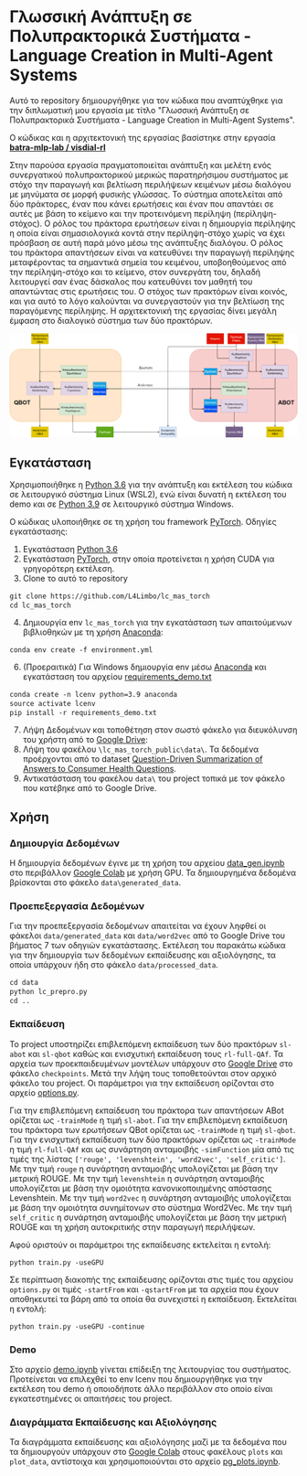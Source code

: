 # Γλωσσική Ανάπτυξη σε Πολυπρακτορικά Συστήματα - Language Creation in Multi-Agent Systems
Αυτό το repository δημιουργήθηκε για τον κώδικα που αναπτύχθηκε για την διπλωματική μου εργασία με τίτλο "Γλωσσική Ανάπτυξη σε Πολυπρακτορικά Συστήματα - Language Creation in Multi-Agent Systems".

Ο κώδικας και η αρχιτεκτονική της εργασίας βασίστηκε στην εργασία 
**[ batra-mlp-lab / visdial-rl ](https://github.com/batra-mlp-lab/visdial-rl)** 

Στην παρούσα εργασία πραγματοποιείται ανάπτυξη και μελέτη ενός συνεργατικού πολυπρακτορικού μερικώς παρατηρήσιμου συστήματος με στόχο την παραγωγή και βελτίωση περιλήψεων κειμένων μέσω διαλόγου με μηνύματα σε μορφή φυσικής γλώσσας. Το σύστημα αποτελείται από δύο πράκτορες, έναν που κάνει ερωτήσεις και έναν που απαντάει σε αυτές με βάση το κείμενο και την προτεινόμενη περίληψη (περίληψη-στόχος). Ο ρόλος του πράκτορα ερωτήσεων είναι η δημιουργία περίληψης η οποία είναι σημασιολογικά κοντά στην περίληψη-στόχο χωρίς να έχει πρόσβαση σε αυτή παρά μόνο μέσω της ανάπτυξης διαλόγου. Ο ρόλος του πράκτορα απαντήσεων είναι να κατευθύνει την παραγωγή περίληψης μεταφέροντας τα σημαντικά σημεία του κειμένου, υποβοηθούμενος από την περίληψη-στόχο και το κείμενο, στον συνεργάτη του, δηλαδή λειτουργεί σαν ένας δάσκαλος που κατευθύνει τον μαθητή του απαντώντας στις ερωτήσεις του. Ο στόχος των πρακτόρων είναι κοινός, και για αυτό το λόγο καλούνται να συνεργαστούν για την βελτίωση της παραγόμενης περίληψης. Η αρχιτεκτονική της εργασίας δίνει μεγάλη έμφαση στο διαλογικό σύστημα των δύο πρακτόρων.

![system](images/system.png)

## Εγκατάσταση
Χρησιμοποιήθηκε η [Python 3.6](https://www.python.org/downloads/release/python-364/) για την ανάπτυξη και εκτέλεση του κώδικα σε λειτουργικό σύστημα Linux (WSL2), ενώ είναι δυνατή η εκτέλεση του demo και σε [Python 3.9](https://www.python.org/downloads/release/python-3915/) σε λειτουργικό σύστημα Windows.

Ο κώδικας υλοποιήθηκε σε τη χρήση του framework [PyTorch](https://pytorch.org/).
Οδηγίες εγκατάστασης:
1. Εγκατάσταση [Python 3.6](https://www.python.org/downloads/release/python-364/)
2. Εγκατάσταση [PyTorch](https://pytorch.org/), στην οποία προτείνεται η χρήση CUDA για γρηγορότερη εκτέλεση.
3. Clone το αυτό το repository 
```
git clone https://github.com/L4Limbo/lc_mas_torch
cd lc_mas_torch
```
4. Δημιουργία env `lc_mas_torch` για την εγκατάσταση των απαιτούμενων βιβλιοθηκών με τη χρήση [Anaconda](https://anaconda.org/anaconda/python):
```
conda env create -f environment.yml
```
6. (Προεραιτικά) Για Windows δημιουργία env μέσω [Anaconda](https://anaconda.org/anaconda/python) και εγκατάσταση του αρχείου [requirements_demo.txt](requirements_demo.txt)
```
conda create -n lcenv python=3.9 anaconda
source activate lcenv
pip install -r requirements_demo.txt

```
7. Λήψη Δεδομένων και τοποθέτηση στον σωστό φάκελο για διευκόλυνση του χρήστη από το [Google Drive](https://drive.google.com/drive/folders/1KhnPHy-1bjA_HO6mtfhXvbavVCNTLGoX?usp=share_link):
  8. Λήψη του φακέλου `\lc_mas_torch_public\data\`. Τα δεδομένα προέρχονται από το dataset [Question-Driven Summarization of Answers to Consumer Health Questions](https://osf.io/fyg46/?view_only=).
  9. Αντικατάσταση του φακέλου `data\` του project τοπικά με τον φάκελο που κατέβηκε από το Google Drive.

## Χρήση
### Δημιουργία Δεδομένων
Η δημιουργία δεδομένων έγινε με τη χρήση του αρχείου [data_gen.ipynb](data_gen.ipynb) στο περιβάλλον [Google Colab](https://colab.research.google.com) με χρήση GPU. Τα δημιουργημένα δεδομένα βρίσκονται στο φάκελο `data\generated_data`.

### Προεπεξεργασία Δεδομένων
Για την προεπεξεργασία δεδομένων απαιτείται να έχουν ληφθεί οι φάκελοι `data/generated_data` και `data/word2vec` από το Google Drive του βήματος 7 των οδηγιών εγκατάστασης. Εκτέλεση του παρακάτω κώδικα για την δημιουργία των δεδομένων εκπαίδευσης και αξιολόγησης, τα οποία υπάρχουν ήδη στο φάκελο `data/processed_data`.
```
cd data
python lc_prepro.py
cd ..
```

### Εκπαίδευση
Το project υποστηρίζει επιβλεπόμενη εκπαίδευση των δύο πρακτόρων `sl-abot` και `sl-qbot` καθώς και ενισχυτική εκπαίδευση τους `rl-full-QAf`.
Τα αρχεία των προεκπαιδευμένων μοντέλων υπάρχουν στο [Google Drive](https://drive.google.com/drive/folders/1KhnPHy-1bjA_HO6mtfhXvbavVCNTLGoX?usp=share_link) στο φάκελο `checkpoints`. Μετά την λήψη τους τοποθετούνται στον αρχικό φάκελο του project.
Οι παράμετροι για την εκπαίδευση ορίζονται στο αρχείο [options.py](options.py).

Για την επιβλεπόμενη εκπαίδευση του πράκτορα των απαντήσεων ABot ορίζεται ως `-trainMode` η τιμή `sl-abot`.
Για την επιβλεπόμενη εκπαίδευση του πράκτορα των ερωτήσεων QBot ορίζεται ως `-trainMode` η τιμή `sl-qbot`.
Για την ενισχυτική εκπαίδευση των δύο πρακτόρων ορίζεται ως `-trainMode` η τιμή `rl-full-QAf` και ως συνάρτηση ανταμοιβής `-simFunction` μία από τις τιμές της λίστας `['rouge', 'levenshtein', 'word2vec', 'self_critic']`.
Με την τιμή `rouge` η συνάρτηση ανταμοιβής υπολογίζεται με βάση την μετρική ROUGE.
Με την τιμή `levenshtein` η συνάρτηση ανταμοιβής υπολογίζεται με βάση την ομοιότητα κανονικοποιημένης απόστασης Levenshtein.
Με την τιμή `word2vec` η συνάρτηση ανταμοιβής υπολογίζεται με βάση την ομοιότητα συνημίτονων στο σύστημα Word2Vec.
Με την τιμή `self_critic` η συνάρτηση ανταμοιβής υπολογίζεται με βάση την μετρική ROUGE και τη χρήση αυτοκριτικής στην παραγωγή περιλήψεων.

Αφού οριστούν οι παράμετροι της εκπαίδευσης εκτελείται η εντολή:
```
python train.py -useGPU
```

Σε περίπτωση διακοπής της εκπαίδευσης ορίζονται στις τιμές του αρχείου `options.py` οι τιμές `-startFrom` και `-qstartFrom` με τα αρχεία που έχουν αποθηκευτεί τα βάρη από τα οποία θα συνεχιστεί η εκπαίδευση. Εκτελείται η εντολή:
```
python train.py -useGPU -continue
```
 
### Demo
Στο αρχείο [demo.ipynb](demo.ipynb) γίνεται επίδειξη της λειτουργίας του συστήματος. Προτείνεται να επιλεχθεί το env lcenv που δημιουργήθηκε για την εκτέλεση του demo ή οποιοδήποτε άλλο περιβάλλον στο οποίο είναι εγκατεστημένες οι απαιτήσεις του project.

### Διαγράμματα Εκπαίδευσης και Αξιολόγησης
Τα διαγράμματα εκπαίδευσης και αξιολόγησης μαζί με τα δεδομένα που τα δημιουργούν υπάρχουν στο [Google Colab](https://colab.research.google.com) στους φακέλους `plots` και `plot_data`, αντίστοιχα και χρησιμοποιούνται στο αρχείο [pg_plots.ipynb](pg_plots.ipynb).



